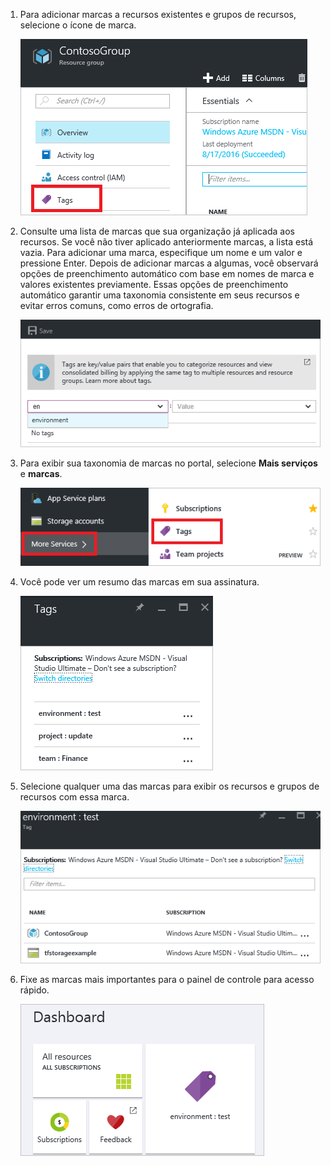 1. Para adicionar marcas a recursos existentes e grupos de recursos, selecione o ícone de marca. 

     ![Parte de marcas no recurso e lâminas de grupo de recursos](./media/resource-manager-tag-resources/select-tag-icon.png)

1. Consulte uma lista de marcas que sua organização já aplicada aos recursos. Se você não tiver aplicado anteriormente marcas, a lista está vazia. Para adicionar uma marca, especifique um nome e um valor e pressione Enter. Depois de adicionar marcas a algumas, você observará opções de preenchimento automático com base em nomes de marca e valores existentes previamente. Essas opções de preenchimento automático garantir uma taxonomia consistente em seus recursos e evitar erros comuns, como erros de ortografia.

     ![Recursos de marca com pares de valor do nome](./media/resource-manager-tag-resources/tag-resources.png)

1. Para exibir sua taxonomia de marcas no portal, selecione **Mais serviços** e **marcas**.

     ![Localizar marcas via o hub de procurar](./media/resource-manager-tag-resources/browse-tags.png)

1. Você pode ver um resumo das marcas em sua assinatura.

     ![Mostrar todas as marcas](./media/resource-manager-tag-resources/tag-taxonomy.png)

1. Selecione qualquer uma das marcas para exibir os recursos e grupos de recursos com essa marca.

     ![Mostrar recursos marcados](./media/resource-manager-tag-resources/show-tagged-resources.png)

1. Fixe as marcas mais importantes para o painel de controle para acesso rápido.

     ![Marcas de PIN para o Startboard](./media/resource-manager-tag-resources/show-pinned-tag.png)

